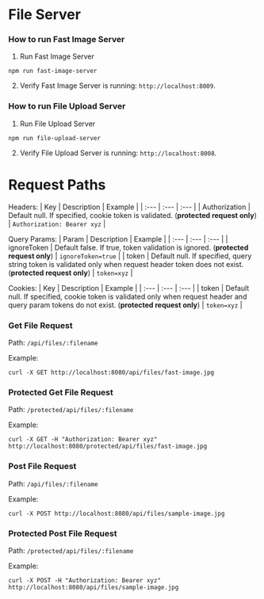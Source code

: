 # File Server

### How to run Fast Image Server
1. Run Fast Image Server
```
npm run fast-image-server
```
2. Verify Fast Image Server is running: `http://localhost:8009`.

### How to run File Upload Server
1. Run File Upload Server
```
npm run file-upload-server
```
2. Verify File Upload Server is running: `http://localhost:8008`.

# Request Paths
Headers:
| Key | Description | Example |
| :--- | :--- | :--- |
| Authorization | Default null. If specified, cookie token is validated. (**protected request only**) | `Authorization: Bearer xyz` |

Query Params:
| Param | Description | Example |
| :--- | :--- | :--- |
| ignoreToken | Default false. If true, token validation is ignored. (**protected request only**) | `ignoreToken=true` |
| token | Default null. If specified, query string token is validated only when request header token does not exist. (**protected request only**) | `token=xyz` |

Cookies:
| Key | Description | Example |
| :--- | :--- | :--- |
| token | Default null. If specified, cookie token is validated only when request header and query param tokens do not exist. (**protected request only**) | `token=xyz` |

### Get File Request
Path: `/api/files/:filename`

Example:
```
curl -X GET http://localhost:8080/api/files/fast-image.jpg
```

### Protected Get File Request
Path: `/protected/api/files/:filename`

Example:
```
curl -X GET -H "Authorization: Bearer xyz" http://localhost:8080/protected/api/files/fast-image.jpg
```

### Post File Request
Path: `/api/files/:filename`

Example:
```
curl -X POST http://localhost:8080/api/files/sample-image.jpg
```

### Protected Post File Request
Path: `/protected/api/files/:filename`

Example:
```
curl -X POST -H "Authorization: Bearer xyz" http://localhost:8080/api/files/sample-image.jpg
```

